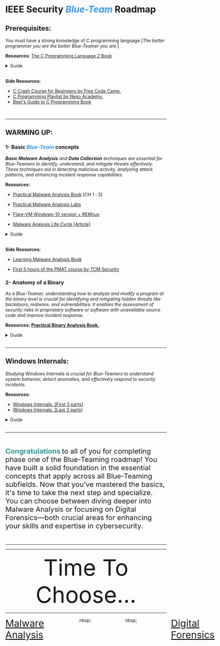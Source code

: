 # **IEEE Security** <span style="color:#3399ff;">***Blue-Team***</span> **Roadmap**

## **Prerequisites**:
You must have a strong knowledge of C programming language [*The better programmer you are the better Blue-Teamer you are.*]

**Resources:** [The C Programming Language 2 Book](https://drive.google.com/file/d/1qD6TyPWGgBhZ0Pu4v1fEd1onhUi0tNyw/view?usp=sharing)

 
<details>
  <summary>Guide</summary>
<br>
  <details>
    <summary>Week 1</summary>

    -  Chapter 1
    -  Chapter 2


  </details>

  <details>
    <summary>Week 2</summary>

    -  Chapter 3
    -  Chapter 4

  </details>

  <details>
    <summary>Week 3</summary>

    -  Chapter 5
    -  Chapter 6


  </details>

  <details>
    <summary>Week 4</summary>

    -  Chapter 7 
    -  Chapter 8


  </details>

  <details>
    <summary>Week 5</summary>

    -  🅲🅰🆃🅲🅷🅸🅽🅶 🆄🅿...

  </details>

  <details>
    <summary>Week 6</summary>

    - Contest

  </details>

</details>
<br>

**Side Resources:** 
- [C Crash Course for Beginners by Free Code Camp.](https://youtu.be/KJgsSFOSQv0?si=5lGci1B6sl6AYmiQ)
- [C Programming Playlist by Neso Academy.](https://youtube.com/playlist?list=PLBlnK6fEyqRggZZgYpPMUxdY1CYkZtARR&si=34GDGxUtTnyyZTHt)
- [Beej's Guide to C Programming Book](https://drive.google.com/file/d/1eHaLgUn-EC1XBiJLyKBpZJDYpkQQakSQ/view?usp=sharing)

<br>

____

## **WARMING UP**:

### **1- Basic <span style="color:#3399ff;">***Blue-Team***</span> concepts**

***Basic Malware Analysis** and **Data Collection** techniques are essential for Blue-Teamers to identify, understand, and mitigate threats effectively. These techniques aid in detecting malicious activity, analyzing attack patterns, and enhancing incident response capabilities.*

**Resources:** 
- [Practical Malware Analysis Book](https://drive.google.com/file/d/1DF5HxnSdvIxxyyTVXBS3hPMNdGmkA1qS/view?usp=sharing) [CH 1 : 3]

- [Practical Malware Analysis Labs](https://github.com/mikesiko/PracticalMalwareAnalysis-Labs)

- [Flare-VM Windows-10 version + REMnux](https://drive.google.com/drive/folders/11-d9MfCbitiyt4OmT-oP-vSeR9viUuRn?usp=sharing)

- [Malware Analysis Life Cycle [Article]](https://5ome-one.github.io/reverse%20engineering/UnderDeveloping.com)



<details>
  <summary>Guide</summary>
<br>
  <details>
    <summary>Week 7</summary>

    -  Malware Analysis Life Cycle. [Part 1]
    -  Setting up Flare-VM.
    -  Basic Static Tools. [PMA CH-1]

  </details>

  <details>
    <summary>Week 8</summary>

    -  Introduction to DFIRE.
    -  Data collection techniques.
    -  WireShark.
    -  FTK Imager.

  </details>

  <details>
    <summary>Week 9</summary>

    -  Malware Analysis Life Cycle. [Part 2]
    -  Setting up the Network.
    -  Basic Dynamic Tools. [PMA CH-3]

  </details>

  <details>
    <summary>Week 10</summary>

    -  What are Logs?   
    -  Hands-on Windows Logs.

  </details>

</details>
<br>


**Side Resources:** 

- [Learning Malware Analysis Book](https://drive.google.com/file/d/1CqlQ6DLfWttLwPTyg0ZsoBEl-tZWOoYQ/view?usp=sharing)

- [First 5 hours of the PMAT course by TCM Security](https://www.youtube.com/watch?v=qA0YcYMRWyI&ab_channel=HuskyHacks)


### **2- Anatomy of a Binary**

*As a Blue-Teamer, understanding how to analyze and modify a program at the binary level is crucial for identifying and mitigating hidden threats like backdoors, malware, and vulnerabilities. It enables the assessment of security risks in proprietary software or software with unavailable source code and improve incident response.*


**Resources:**  [**Practical Binary Analysis Book.**](https://drive.google.com/file/d/1Gi95wJL2ky9XGi_AISzhGsEAnJmJskjG/view?usp=sharing)

<details>
  <summary>Guide</summary>
<br>

  <details>
    <summary>Week 11</summary>

    -  Chapter 1: Anatomy of a Binary.

  </details>

  <details>
    <summary>Week 12</summary>

    -  Chapter 2: The ELF Format.

  </details>

  <details>
    <summary>Week 13</summary>

    -  Chapter 3: The PE Format, A Brief Introduction.

  </details>

  <details>
    <summary>Week 14</summary>

    -  Chapter 4: Building a Binary Loader Using `libbfd`.

  </details>

  <details>
    <summary>Week 15</summary>

    -  🅲🅰🆃🅲🅷🅸🅽🅶 🆄🅿...

  </details>

</details>


<br>

____

## **Windows Internals:**
*Studying Windows Internals is crucial for Blue-Teamers to understand system behavior, detect anomalies, and effectively respond to security incidents.*

**Resources:** 
- [Windows Internals. [First 3 parts]](https://drive.google.com/drive/folders/11ZuB29KaqhRr31GGrbV0bI4h6SJoxDTl)
- [Windows Internals. [Last 3 parts]](https://drive.google.com/drive/folders/will-be-uploaded-soon)


<details>
  <summary>Guide</summary>
<br>
  <details>
    <summary>Week 16</summary>

    -  Windows Internals [Part 1]

  </details>

  <details>
    <summary>Week 17</summary>

    -  Windows Internals [Part 2]

  </details>

  <details>
    <summary>Week 18</summary>

    -  Windows Internals [Part 3]

  </details>

  <details>
    <summary>Week 19</summary>

    -  Windows Runtime Internals [Part 4]

  </details>


  <details>
    <summary>Week 20</summary>

    -  Windows 10 Internals: Systems and Processes [Part 5]

  </details>


  <details>
    <summary>Week 21</summary>

    -  Windows 10 Internals: Threads, Memory and Security [Part 6]

  </details>

  <details>
    <summary>Week 22</summary>

    -  🅲🅰🆃🅲🅷🅸🅽🅶 🆄🅿...

  </details>

</details>
<br>

_______

<br>

<span style="color:#339993; font-size: 22px;">**Congratulations**</span> <span style="font-size: 22px;"> to all of you for completing phase one of the Blue-Teaming roadmap! You have built a solid foundation in the essential concepts that apply across all Blue-Teaming subfields. Now that you've mastered the basics, it's time to take the next step and specialize. You can choose between diving deeper into Malware Analysis or focusing on Digital Forensics—both crucial areas for enhancing your skills and expertise in cybersecurity.</span>


<br>

____
____

<div align="center"; style="font-size:70px;">
Time To Choose...
</div>

___
<div style="display: flex; justify-content: space-between;">
  <a href="https://example.com/re-ma" style="font-size: 30px;">Malware Analysis</a>&nbsp;&nbsp;&nbsp;&nbsp;&nbsp;&nbsp;&nbsp;&nbsp;&nbsp;&nbsp;&nbsp;&nbsp;&nbsp;&nbsp;&nbsp;&nbsp;&nbsp;&nbsp;&nbsp;&nbsp;&nbsp;&nbsp;&nbsp;&nbsp;&nbsp;&nbsp;&nbsp;&nbsp;nbsp;&nbsp;&nbsp;&nbsp;&nbsp;&nbsp;&nbsp;&nbsp;&nbsp;&nbsp;&nbsp;&nbsp;&nbsp;&nbsp;&nbsp;&nbsp;&nbsp;&nbsp;&nbsp;&nbsp;&nbsp;&nbsp;&nbsp;&nbsp;&nbsp;&nbsp;&nbsp;&nbsp;nbsp;&nbsp;&nbsp;&nbsp;&nbsp;&nbsp;&nbsp;&nbsp;&nbsp;&nbsp;&nbsp;&nbsp;&nbsp;&nbsp;&nbsp;&nbsp;&nbsp;&nbsp;&nbsp;&nbsp;&nbsp;&nbsp;&nbsp;&nbsp;&nbsp;&nbsp;&nbsp;&nbsp;  <a href="https://example.com/dfire" style="font-size: 30px;">Digital Forensics</a>
</div>
